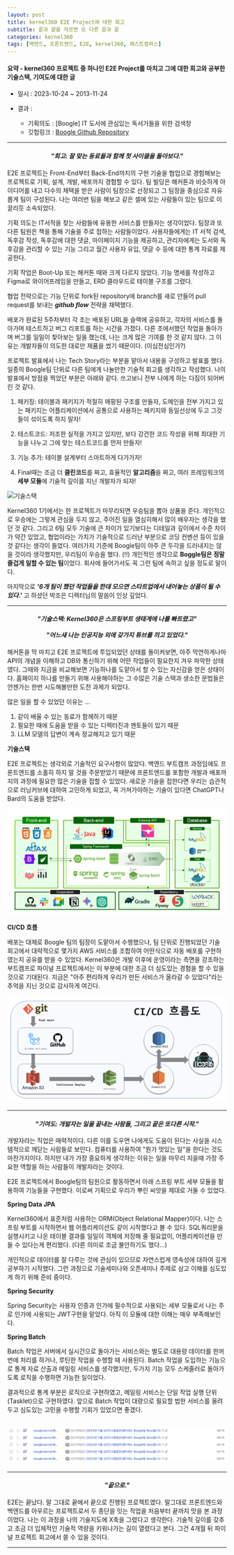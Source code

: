```yaml
---
layout: post
title: kernel360 E2E Project에 대한 회고
subtitle: 끝과 끝을 자르면 또 다른 끝과 끝
categories: kernel360
tags: [백엔드, 프론트엔드, E2E, kernel360, 패스트캠퍼스]
---
```


#### 요약 - kernel360 프로젝트 중 하나인 E2E Project를 마치고 그에 대한 회고와 공부한 기술스택, 기여도에 대한 글

- 일시 : 2023-10-24 ~ 2013-11-24

- 결과 :
  - 기획의도 : [Boogle] IT 도서에 관심있는 독서가들을 위한 검색창
  - 깃헙링크 : [Boogle Github Repository](https://github.com/Kernel360/E2E1-Boogle)

---

#### _<center>"회고: 잘 맞는 동료들과 함께 첫 사이클을 돌아보다."</center>_

E2E 프로젝트는 Front-End부터 Back-End까지의 구현 기술을 협업으로 경험해보는 프로젝트로 기획, 설계, 개발, 배포까지 경험할 수 있다. 팀 빌딩은 해커톤과 비슷하게 아이디어를 내고 다수의 채택을 받은 사람이 팀장으로 선정되고 그 팀장을 중심으로 자유롭게 팀이 구성된다. 나는 여러번 팀을 해보고 같은 셀에 있는 사람들이 있는 팀으로 이끌리듯 소속되었다.

기획 의도는 IT서적을 찾는 사람들에 유용한 서비스를 만들자는 생각이었다. 팀장과 또다른 팀원은 책을 통해 기술을 주로 접하는 사람들이었다. 사용자들에게는 IT 서적 검색, 독후감 작성, 독후감에 대한 댓글, 마이페이지 기능을 제공하고, 관리자에게는 도서와 독후감을 관리할 수 있는 기능 그리고 월간 사용자 유입, 댓글 수 등에 대한 통계 자료를 제공한다.

기획 작업은 Boot-Up 또는 해커톤 때와 크게 다르지 않았다. 기능 명세를 작성하고 Figma로 와이어프레임을 만들고, ERD 클라우드로 테이블 구조를 그렸다.

협업 전략으로는 기능 단위로 fork된 repository에 branch를 새로 만들어 pull request를 보내는 **_github flow_** 전략을 채택했다.

배포가 완료된 5주차부터 각 조는 배포된 URL을 슬랙에 공유하고, 각자의 서비스를 돌아가며 테스트하고 버그 리포트를 하는 시간을 가졌다. 다른 조에서했던 작업을 돌아가며 버그를 일일이 찾아보는 일을 했는데, 나는 크게 많은 기여를 한 것 같지 않다. 그 이유는 개발자들이 의도한 대로만 제품을 썼기 때문이다. (이심전심인가?)

프로젝트 발표에서 나는 Tech Story라는 부분을 맡아서 내용을 구성하고 발표를 했다. 일종의 Boogle팀 단위로 다른 팀에게 나눌만한 기술적 회고를 생각하고 작성했다. 나의 발표에서 방점을 찍었던 부분은 아래와 같다. 쓰고보니 전부 나에게 하는 다짐이 되어버린 것 같다.

1. 패키징: 테이블과 패키지가 적절히 매핑된 구조를 만들자, 도메인을 전부 가지고 있는 패키지는 어플리케이션에서 공통으로 사용하는 패키지와 동일선상에 두고 그것들이 섞이도록 하지 말자!

2. 테스트코드: 저조한 실적을 가지고 있지만, 보다 강건한 코드 작성을 위해 최대한 기능을 나누고 그에 맞는 테스트코드를 먼저 만들자!

3. 기능 추가: 테이블 설계부터 스마트하게 다가가자!

4. Final때는 조금 더 **클린코드**를 짜고, 효율적인 **알고리즘**을 짜고, 여러 프레임워크의 **세부 모듈**에 기술적 깊이를 지닌 개발자가 되자!

![기술스택](/assets/images/boogle_tech_story.png)

Kernel360 1기에서는 한 프로젝트가 마무리되면 우승팀을 뽑아 상품을 준다. 개인적으로 우승에는 그렇게 관심을 두지 않고, 주어진 일을 열심히해서 많이 배우자는 생각을 했던 것 같다. 그리고 6팀 모두 기술에 큰 차이가 있기보다는 디테일과 깊이에서 수준 차이가 약간 있었고, 협업이라는 가치가 기술적으로 드러난 부분으로 코딩 컨벤션 등이 있을 것 같다는 생각이 들었다. 여러가지 기준에 Boogle팀이 아주 큰 두각을 드러내지는 않을 것이라 생각했지만, 우리팀이 우승을 했다. (!!) 개인적인 생각으로 **Boggle팀은 정말 즐겁게 일할 수 있는 팀**이었다. 회사에 들어가서도 꼭 그런 팀에 속하고 싶을 정도로 말이다.

마지막으로 **_'6개 팀이 했던 작업들을 한데 모으면 스타트업에서 내어놓는 상품이 될 수 있다.'_** 고 하셨던 박조은 디렉터님의 말씀이 인상 깊었다.

---

#### _<center>"기술스택: Kernel360은 스프링부트 생태계에 나를 빠트렸고"</center>_ <br> _<center>"어느새 나는 인공지능 외에 갖가지 튜브를 끼고 있었다."</center>_

해커톤을 막 마치고 E2E 프로젝트에 투입되었던 상태를 돌이켜보면, 아주 막연하게나마 API의 개념을 이해하고 DB와 통신하기 위해 어떤 작업들이 필요한지 겨우 파악한 상태였다. 그때와 지금을 비교해보면 기능하나를 도맡아서 할 수 있는 자신감을 얻은 상태이다. 홈페이지 하나를 만들기 위해 사용해야하는 그 수많은 기술 스택과 생소한 문법들은 언젠가는 한번 시도해볼만한 도전 과제가 되었다.

많은 일을 할 수 있었던 이유는 ...

1. 같이 배울 수 있는 동료가 함께하기 때문
2. 필요한 때에 도움을 받을 수 있는 디렉터진과 멘토들이 있기 때문
3. LLM 모델의 답변이 계속 정교해지고 있기 때문

**기술스택**

E2E 프로젝트는 생각외로 기술적인 요구사항이 많았다. 백엔드 부트캠프 과정임에도 프론트엔드를 소홀히 하지 말 것을 주문받았기 때문에 프론트엔드를 포함한 개발과 배포까지의 과정에 필요한 많은 기술을 접할 수 있었다. 새로운 기술을 접한다면 우리는 습관적으로 러닝커브에 대하여 고민하게 되었고, 꼭 거쳐가야하는 기술이 있다면 ChatGPT나 Bard의 도움을 받았다.

![기술스택](/assets/images/boogle_tech_stack.PNG)

**CI/CD 흐름**

배포는 대체로 Boogle 팀의 팀장이 도맡아서 수행했으나, 팀 단위로 진행되었던 기술 회고에서 대략적으로 몇가지 AWS 서비스를 조합하여 어떤식으로 자동 배포를 구현하였는지 공유를 받을 수 있었다. Kernel360은 개발 이후에 운영이라는 측면을 강조하는 부트캠프로 파이널 프로젝트에서는 이 부분에 대한 조금 더 심도있는 경험을 할 수 있을 것으로 기대된다. 지금은 "아주 편리하게 우리가 만든 서비스가 올라갈 수 있었다"라는 추억을 지닌 것으로 감사하게 여긴다.

![CI/CD 흐름](/assets/images/boogle_cicd_plow.png)

---

#### _<center>"기여도: 개발자는 일을 끝내는 사람들, 그리고 끝은 또다른 시작."</center>_

개발자라는 직업은 매력적이다. 다른 이를 도우면 나에게도 도움이 된다는 사실을 시스템적으로 깨닫는 사람들로 보인다. 컴퓨터를 사용하여 "뭔가 멋있는 일"을 한다는 것도 마찬가지이다. 하지만 내가 가장 중요하게 생각하는 이유는 일을 마무리 지을때 가장 주요한 역할을 하는 사람들이 개발자라는 것이다.

E2E 프로젝트에서 Boogle팀의 팀원으로 활동하면서 아래 스프링 부트 세부 모듈을 활용하여 기능들을 구현했다. 이로써 기획으로 우리가 뿌린 씨앗을 제대로 거둘 수 있었다.

**Spring Data JPA**

Kernel360에서 표준처럼 사용하는 ORM(Object Relational Mapper)이다. 나는 스프링 부트를 시작하면서 웹 어플리케이션도 같이 시작했다고 볼 수 있다. SQL쿼리문을 실행시키고 나온 테이블 결과를 일일이 객체에 저장해 줄 필요없이, 어플리케이션을 만들 수 있다는게 편리했다. (다른 의미로 조금 불안하기도 했다...)

개인적으로 데이터를 잘 다루는 것에 관심이 있으므로 자연스럽게 영속성에 대하여 깊게 공부하기 시작했다. 그런 과정으로 기술세미나와 오픈세미나 주제로 삼고 이해를 심도있게 하기 위해 준비 중이다.

**Spring Security**

Spring Security는 사용자 인증과 인가에 필수적으로 사용되는 세부 모듈로서 나는 주로 인가에 사용되는 JWT구현을 맡았다. 아직 이 모듈에 대한 이해는 매우 부족해보인다.

**Spring Batch**

Batch 작업은 서버에서 실시간으로 돌아가는 서비스와는 별도로 대용량 데이터를 한꺼번에 처리를 하거나, 루틴한 작업을 수행할 때 사용된다. Batch 작업을 도입하는 기능으로 통계 자료 산출과 메일링 서비스를 생각했지만, 두가지 기능 모두 스케줄러로 돌아가도록 로직을 수행하면 가능한 일이었다.

결과적으로 통계 부분은 로직으로 구현하였고, 메일링 서비스는 단일 작업 실행 단위 (Tasklet)으로 구현하였다. 앞으로 Batch 작업이 대량으로 필요할 법한 서비스를 올려두고 심도있는 고민을 수행할 기회가 있었으면 좋겠다.

## ![Alt text](/assets/images/batch_mailing.png)

---

#### _<center>"끝으로."</center>_

E2E는 끝났다. 말 그대로 끝에서 끝으로 진행된 프로젝트였다. 말그대로 프론트엔드와 백엔드를 아우르는 프로젝트로서 두 종단을 잇는 작업을 처음부터 끝까지 맛을 본 과정이었다. 나는 이 과정을 나의 기술지도에 X축을 그렸다고 생각한다. 기술적 깊이를 갖추고 조금 더 입체적인 기술적 역량을 키워나가는 길이 열렸다고 본다. 그건 4개월 뒤 파이널 프로젝트 회고에서 쓸 수 있을 것이다.

---
